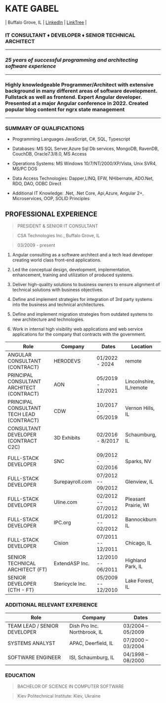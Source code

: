 # KATE GABEL
| Buffalo Grove, IL | [LinkedIn](https://www.linkedin.com/in/kategable/) | [LinkTree](https://linktr.ee/katalina.code) |



### IT CONSULTANT ♦ DEVELOPER ♦ SENIOR TECHNICAL ARCHITECT
***
### _25 years of successful programming and architecting software experience_
***
### Highly knowledgeable Programmer/Architect with extensive background in many different areas of software development. Fullstack as well as frontend. Expert Angular developer. Presented at a major Angular conference in 2022. Created popular blog content for ngrx state management
***
### SUMMARY OF QUALIFICATIONS

- Programming Languages JavaScript, C#, SQL, Typescript

- Databases: MS SQL Server,Azure Sql Db services, MongoDB, RavenDB, CouchDB, Oracle7.3/8.0, MS Access

- Operations Systems: MS Windows 10/7/NT/2000/XP/Vista, Unix SVR4, MS/PC DOS

- Data Access Technologies: Dapper,LINQ, EFW, NHibernate, ADO.Net, RDO, DAO, ODBC Direct

- Additional IT Knowledge: .Net, .Net Core, Api,Azure, Angular 2+, Microservices, OOP, SOLID Principles

## PROFESSIONAL EXPERIENCE

> PRESIDENT & SENIOR IT CONSULTANT

 > CSA Technologies Inc., Buffalo Grove, IL

 > 03/2009 - present

1. Angular consulting as a software architect and a tech lead developer creating world class front-end applications.

2. Led the conceptual design, development, implementation, enhancement, training and utilization of produced systems.

3. Deliver high-quality solutions to business owners to ensure alignment of technical solutions with business objectives.

4. Define and implement strategies for integration of 3rd party systems into the business and technical architectures.

5. Define and implement migration strategies from outdated systems to new architecture and technologies.

6. Work in internal high visibility web applications and web service applications for the company that contracts with the government.

| Role | Company | Dates | Location
| ------ | ---------- | ---------|------|
| ANGULAR CONSULTANT (CONTRACT) | HERODEVS | 01/2022 - 2024 | remote |
| PRINCIPAL CONSULTANT ARCHITECT (CONTRACT)| AON | 05/2019 - 12/2021| Lincolnshire, IL/remote |
| PRINCIPAL CONSULTANT TECH LEAD (CONTRACT)| CDW | 10/2017 - 05/2019| Vernon Hills, IL |
| CONSULTANT DEVELOPER (CONTRACT C2C) | 3D Exhibits | 02/2016 - 8/2017 | Schaumburg, IL |
| FULL-STACK DEVELOPER | SNC | 09/2012 - 02/2016| Sparks, NV |
| FULL-STACK DEVELOPER | Surepayroll.com | 07/2012 -- 09/2012| Glenview, IL |
| FULL-STACK DEVELOPER | Uline.com  | 02/2012 -- 07/2012 | Pleasant Prairie, WI |
| FULL-STACK DEVELOPER | IPC.org  | 01/2012 -- 02/2012|  Bannockburn IL |
|  FULL-STACK DEVELOPER | Cision | 07/2011 -- 12/2011 | Chicago, IL |
| SENIOR TECHNICAL ARCHITECT (FT)|  ExtendASP Inc. | 12/2010 -- 06/2011 | Highland Park, IL|
| SENIOR DEVELOPER (CTH - FT) | Stericycle Inc. | 05/2009 -- 12/2010 | Lake Forest, IL |


### ADDITIONAL RELEVANT EXPERIENCE

| Role | Company | Dates
| ------ | ------ | ---------|
| TEAM LEAD / SENIOR DEVELOPER | Dish Pro Inc. Northbrook, IL | 03/2004 – 05/2009| 
| SYSTEMS ANALYST | APAC, Deerfield, IL | 07/2000 – 03/2004 |
| SOFTWARE ENGINEER | ISI, Schaumburg, IL | 04/1998 – 08/2000

 

### EDUCATION

> BACHELOR OF SCIENCE IN COMPUTER SOFTWARE

> Kiev Politechnical Institute: Kiev, Ukraine
